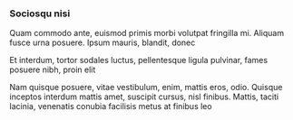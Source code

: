 ### Sociosqu nisi

Quam commodo ante, euismod primis morbi volutpat fringilla mi. Aliquam fusce urna posuere. Ipsum mauris, blandit, donec

Et interdum, tortor sodales luctus, pellentesque ligula pulvinar, fames posuere nibh, proin elit

Nam quisque posuere, vitae vestibulum, enim, mattis eros, odio. Quisque inceptos interdum mattis amet, suscipit cursus, nisl finibus. Mattis, taciti lacinia, venenatis conubia facilisis metus at finibus leo


